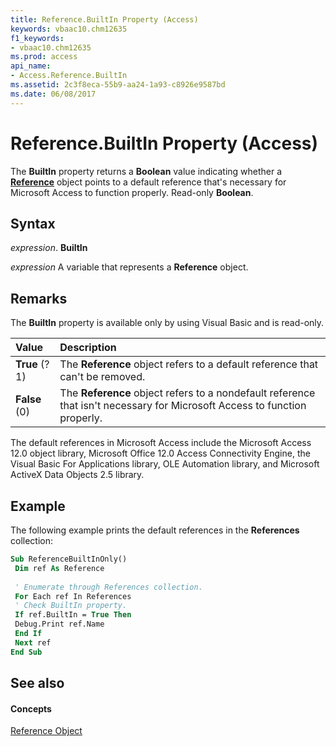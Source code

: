 ```yaml
---
title: Reference.BuiltIn Property (Access)
keywords: vbaac10.chm12635
f1_keywords:
- vbaac10.chm12635
ms.prod: access
api_name:
- Access.Reference.BuiltIn
ms.assetid: 2c3f8eca-55b9-aa24-1a93-c8926e9587bd
ms.date: 06/08/2017
---
```



# Reference.BuiltIn Property (Access)

The  **BuiltIn** property returns a **Boolean** value indicating whether a **[Reference](reference-object-access.md)** object points to a default reference that's necessary for Microsoft Access to function properly. Read-only **Boolean**.


## Syntax

 _expression_. **BuiltIn**

 _expression_ A variable that represents a **Reference** object.


## Remarks

The  **BuiltIn** property is available only by using Visual Basic and is read-only.



|**Value**|**Description**|
|:-----|:-----|
|**True** (?1)|The  **Reference** object refers to a default reference that can't be removed.|
|**False** (0)|The  **Reference** object refers to a nondefault reference that isn't necessary for Microsoft Access to function properly.|
The default references in Microsoft Access include the Microsoft Access 12.0 object library, Microsoft Office 12.0 Access Connectivity Engine, the Visual Basic For Applications library, OLE Automation library, and Microsoft ActiveX Data Objects 2.5 library.


## Example

The following example prints the default references in the  **References** collection:


```vb
Sub ReferenceBuiltInOnly() 
 Dim ref As Reference 
 
 ' Enumerate through References collection. 
 For Each ref In References 
 ' Check BuiltIn property. 
 If ref.BuiltIn = True Then 
 Debug.Print ref.Name 
 End If 
 Next ref 
End Sub
```


## See also


#### Concepts


[Reference Object](reference-object-access.md)

